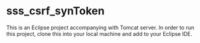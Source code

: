 # sss_csrf_synToken

This is an Eclipse project accompanying with Tomcat server. In order to run this project, clone this into your local machine and add to your Eclipse IDE.
